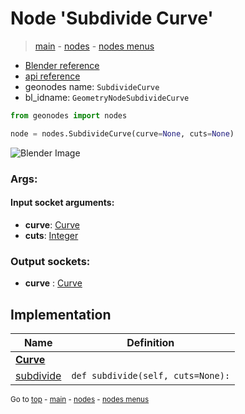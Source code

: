 # Node 'Subdivide Curve'

> [main](../structure.md) - [nodes](nodes.md) - [nodes menus](nodes_menus.md)

- [Blender reference](https://docs.blender.org/manual/en/latest/modeling/geometry_nodes/curve/subdivide_curve.html)
- [api reference](https://docs.blender.org/api/current/bpy.types.GeometryNodeSubdivideCurve.html)
- geonodes name: `SubdivideCurve`
- bl_idname: `GeometryNodeSubdivideCurve`

```python
from geonodes import nodes

node = nodes.SubdivideCurve(curve=None, cuts=None)
```

![Blender Image](https://docs.blender.org/manual/en/latest/_images/node-types_GeometryNodeSubdivideCurve.webp)

### Args:

#### Input socket arguments:

- **curve**: [Curve](Curve.md)
- **cuts**: [Integer](Integer.md)

### Output sockets:

- **curve** : [Curve](Curve.md)

## Implementation

| Name | Definition |
|------|------------|
| **[Curve](Curve.md)** |
| [subdivide](Curve.md#subdivide) | `def subdivide(self, cuts=None):` |

<sub>Go to [top](#node-Subdivide-Curve) - [main](../structure.md) - [nodes](nodes.md) - [nodes menus](nodes_menus.md)</sub>

